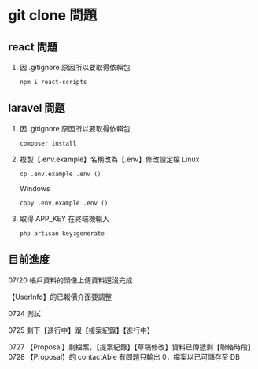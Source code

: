 # git clone 問題

## react 問題

1. 因 .gitignore 原因所以要取得依賴包 
    ```
    npm i react-scripts
    ```

## laravel 問題

1. 因 .gitignore 原因所以要取得依賴包
    ```
    composer install
    ```

2. 複製【.env.example】名稱改為【.env】修改設定檔
    Linux
    ```
    cp .env.example .env ()
    ```
    Windows
    ```
    copy .env.example .env ()
    ```

3. 取得 APP_KEY 在終端機輸入
     ```
    php artisan key:generate
    ```

## 目前進度

07/20 帳戶資料的頭像上傳資料還沒完成

【UserInfo】的已報價介面要調整

0724 測試

0725 剩下【進行中】跟【接案紀錄】【進行中】

0727 【Proposal】剩檔案，【提案紀錄】【草稿修改】資料已傳遞剩【聯絡時段】
0728 【Proposal】的 contactAble 有問題只輸出 0，檔案以已可儲存至 DB
